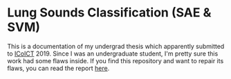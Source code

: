# Lung Sounds Classification (SAE & SVM)
This is a documentation of my undergrad thesis which apparently submitted to [ICoICT](https://www.icoict.org/) 2019. Since I was an undergraduate student, I'm pretty sure this work had some flaws inside. If you find this repository and want to repair its flaws, you can read the report [here](https://ieeexplore.ieee.org/document/8835278).
